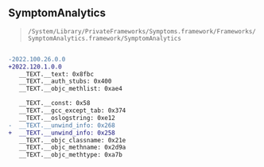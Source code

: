 ## SymptomAnalytics

> `/System/Library/PrivateFrameworks/Symptoms.framework/Frameworks/SymptomAnalytics.framework/SymptomAnalytics`

```diff

-2022.100.26.0.0
+2022.120.1.0.0
   __TEXT.__text: 0x8fbc
   __TEXT.__auth_stubs: 0x400
   __TEXT.__objc_methlist: 0xae4

   __TEXT.__const: 0x58
   __TEXT.__gcc_except_tab: 0x374
   __TEXT.__oslogstring: 0xe12
-  __TEXT.__unwind_info: 0x268
+  __TEXT.__unwind_info: 0x258
   __TEXT.__objc_classname: 0x21e
   __TEXT.__objc_methname: 0x2d9a
   __TEXT.__objc_methtype: 0xa7b

```
